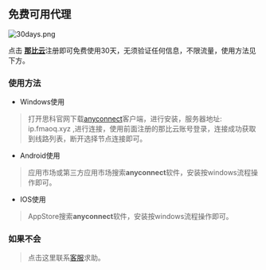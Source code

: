 ## 免费可用代理

![30days.png](https://i.loli.net/2019/06/24/5d1073ddcbb8b83902.png)

点击 [**那比云**](https://dwz.one/6BLvXU)注册即可免费使用30天，无须验证任何信息，不限流量，使用方法见下方。

### 使用方法

- Windows使用
> 打开思科官网下载[anyconnect](https://cisco-anyconnect-secure-mobility-client.softonic.cn/)客户端，进行安装，服务器地址: ip.fmaoq.xyz ,进行连接，使用前面注册的那比云账号登录，连接成功获取到线路列表，断开选择节点连接即可。

- Android使用
> 应用市场或第三方应用市场搜索**anyconnect**软件，安装按windows流程操作即可。

- IOS使用
> AppStore搜索**anyconnect**软件，安装按windows流程操作即可。

### 如果不会

> 点击这里联系[客服](https://duan.cf/qq)求助。
